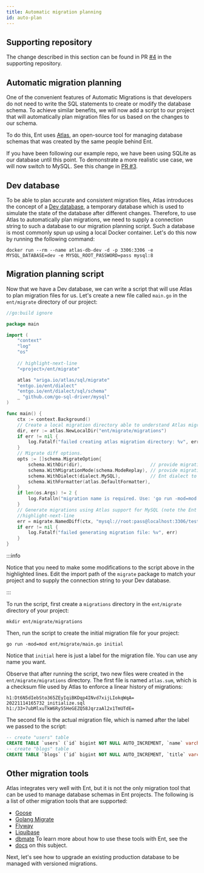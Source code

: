```yaml
---
title: Automatic migration planning
id: auto-plan
---
```

## Supporting repository

The change described in this section can be found in PR [#4](https://github.com/rotemtam/ent-versioned-migrations-demo/pull/4/files)
in the supporting repository.

## Automatic migration planning

One of the convenient features of Automatic Migrations is that developers do not
need to write the SQL statements to create or modify the database schema. To 
achieve similar benefits, we will now add a script to our project that will 
automatically plan migration files for us based on the changes to our schema. 

To do this, Ent uses [Atlas](https://atlasgo.io), an open-source tool for managing database
schemas that was created by the same people behind Ent. 

If you have been following our example repo, we have been using SQLite as our database
until this point. To demonstrate a more realistic use case, we will now switch to MySQL.
See this change in [PR #3](https://github.com/rotemtam/ent-versioned-migrations-demo/pull/3/files).

## Dev database

To be able to plan accurate and consistent migration files, Atlas introduces the
concept of a [Dev database](https://atlasgo.io/concepts/dev-database), a temporary
database which is used to simulate the state of the database after different changes.
Therefore, to use Atlas to automatically plan migrations, we need to supply a connection
string to such a database to our migration planning script. Such a database is most commonly 
spun up using a local Docker container. Let's do this now by running the following command:

```shell
docker run --rm --name atlas-db-dev -d -p 3306:3306 -e MYSQL_DATABASE=dev -e MYSQL_ROOT_PASSWORD=pass mysql:8
```

## Migration planning script

Now that we have a Dev database, we can write a script that will use Atlas to plan
migration files for us. Let's create a new file called `main.go` in the `ent/migrate` directory
of our project:

```go title=ent/migrate/main.go
//go:build ignore

package main

import (
    "context"
    "log"
    "os"
    
    // highlight-next-line
    "<project>/ent/migrate"

    atlas "ariga.io/atlas/sql/migrate"
    "entgo.io/ent/dialect"
    "entgo.io/ent/dialect/sql/schema"
    _ "github.com/go-sql-driver/mysql"
)

func main() {
    ctx := context.Background()
    // Create a local migration directory able to understand Atlas migration file format for replay.
    dir, err := atlas.NewLocalDir("ent/migrate/migrations")
    if err != nil {
        log.Fatalf("failed creating atlas migration directory: %v", err)
    }
    // Migrate diff options.
    opts := []schema.MigrateOption{
        schema.WithDir(dir),                         // provide migration directory
        schema.WithMigrationMode(schema.ModeReplay), // provide migration mode
        schema.WithDialect(dialect.MySQL),           // Ent dialect to use
        schema.WithFormatter(atlas.DefaultFormatter),
    }
    if len(os.Args) != 2 {
        log.Fatalln("migration name is required. Use: 'go run -mod=mod ent/migrate/main.go <name>'")
    }
    // Generate migrations using Atlas support for MySQL (note the Ent dialect option passed above).
    //highlight-next-line
    err = migrate.NamedDiff(ctx, "mysql://root:pass@localhost:3306/test", os.Args[1], opts...)
    if err != nil {
        log.Fatalf("failed generating migration file: %v", err)
    }
}
```

:::info

Notice that you need to make some modifications to the script above in the highlighted lines.
Edit the import path of the `migrate` package to match your project and to supply the connection 
string to your Dev database.

:::

To run the script, first create a `migrations` directory in the `ent/migrate` directory of your
project:

```text
mkdir ent/migrate/migrations
```

Then, run the script to create the initial migration file for your project:

```shell
go run -mod=mod ent/migrate/main.go initial
```
Notice that `initial` here is just a label for the migration file. You can use any name you want.

Observe that after running the script, two new files were created in the `ent/migrate/migrations`
directory. The first file is named `atlas.sum`, which is a checksum file used by Atlas to enforce
a linear history of migrations:

```text title=ent/migrate/migrations/atlas.sum
h1:Dt6N5dIebSto365ZEyIqiBKDqp4INvd7xijLIokqWqA=
20221114165732_initialize.sql h1:/33+7ubMlxuTkW6Ry55HeGEZQ58JqrzaAl2x1TmUTdE=
```

The second file is the actual migration file, which is named after the label we passed to the
script:

```sql title=ent/migrate/migrations/20221114165732_initial.sql
-- create "users" table
CREATE TABLE `users` (`id` bigint NOT NULL AUTO_INCREMENT, `name` varchar(255) NOT NULL, `email` varchar(255) NOT NULL, PRIMARY KEY (`id`), UNIQUE INDEX `email` (`email`)) CHARSET utf8mb4 COLLATE utf8mb4_bin;
-- create "blogs" table
CREATE TABLE `blogs` (`id` bigint NOT NULL AUTO_INCREMENT, `title` varchar(255) NOT NULL, `body` longtext NOT NULL, `created_at` timestamp NOT NULL, `user_blog_posts` bigint NULL, PRIMARY KEY (`id`), CONSTRAINT `blogs_users_blog_posts` FOREIGN KEY (`user_blog_posts`) REFERENCES `users` (`id`) ON DELETE SET NULL) CHARSET utf8mb4 COLLATE utf8mb4_bin;
```

## Other migration tools

Atlas integrates very well with Ent, but it is not the only migration tool that can be used
to manage database schemas in Ent projects. The following is a list of other migration tools
that are supported:
* [Goose](https://github.com/pressly/goose)
* [Golang Migrate](https://github.com/golang-migrate/migrate)
* [Flyway](https://flywaydb.org)
* [Liquibase](https://www.liquibase.org)
* [dbmate](https://github.com/amacneil/dbmate)
To learn more about how to use these tools with Ent, see the
* [docs](https://entgo.io/docs/versioned-migrations#create-a-migration-files-generator) on this subject.

Next, let's see how to upgrade an existing production database to be managed with versioned migrations. 